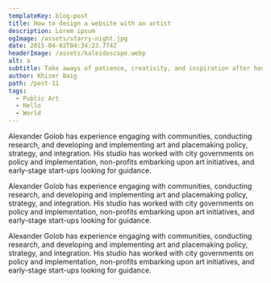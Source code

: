 ```yaml
---
templateKey: blog-post
title: How to design a website with an artist
description: Lorem ipsum
ogImage: /assets/starry-night.jpg
date: 2015-04-02T04:34:23.774Z
headerImage: /assets/kaleidoscope.webp
alt: a
subtitle: Take aways of patience, creativity, and inspiration after hours of work.
author: Khizer Baig
path: /post-11
tags:
  - Public Art
  - Hello
  - World
---
```


Alexander Golob has experience engaging with communities, conducting
research, and developing and implementing art and placemaking policy,
strategy, and integration. His studio has worked with city governments on
policy and implementation, non-profits embarking upon art initiatives, and
early-stage start-ups looking for guidance.

Alexander Golob has experience engaging with communities, conducting
research, and developing and implementing art and placemaking policy,
strategy, and integration. His studio has worked with city governments on
policy and implementation, non-profits embarking upon art initiatives, and
early-stage start-ups looking for guidance.

Alexander Golob has experience engaging with communities, conducting
research, and developing and implementing art and placemaking policy,
strategy, and integration. His studio has worked with city governments on
policy and implementation, non-profits embarking upon art initiatives, and
early-stage start-ups looking for guidance.
